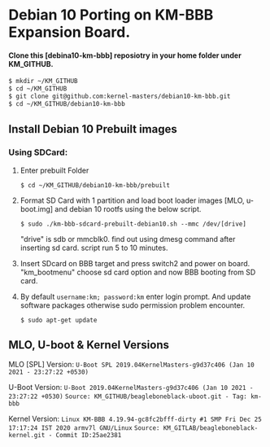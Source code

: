 # Debian 10 Porting on KM-BBB Expansion Board.

#### Clone this [debina10-km-bbb] reposiotry in your home folder under KM_GITHUB.
```sh
$ mkdir ~/KM_GITHUB
$ cd ~/KM_GITHUB
$ git clone git@github.com:kernel-masters/debian10-km-bbb.git
$ cd ~/KM_GITHUB/debian10-km-bbb
```

## Install Debian 10 Prebuilt images
### Using SDCard:
1. Enter prebuilt Folder

   `$ cd ~/KM_GITHUB/debian10-km-bbb/prebuilt`
2. Format SD Card with 1 partition and load boot loader images [MLO, u-boot.img] and debian 10 rootfs using the below script.

   `$ sudo ./km-bbb-sdcard-prebuilt-debian10.sh --mmc /dev/[drive]`
   
   "drive" is sdb or mmcblk0. find out using dmesg command after inserting sd card.
   script run 5 to 10 minutes.   
3. Insert SDcard on BBB target and press switch2 and power on board. "km_bootmenu" choose sd card option and now BBB booting from SD card.
4. By default `username:km; password:km` enter login prompt. And update software packages otherwise sudo permission problem encounter.

   `$ sudo apt-get update`


## MLO, U-boot & Kernel Versions

MLO [SPL] Version: 
`U-Boot SPL 2019.04KernelMasters-g9d37c406 (Jan 10 2021 - 23:27:22 +0530)`

U-Boot Version:
`U-Boot 2019.04KernelMasters-g9d37c406 (Jan 10 2021 - 23:27:22 +0530)`
`Source: KM_GITHUB/beagleboneblack-uboot.git - Tag: km-bbb`

Kernel Version:
`Linux KM-BBB 4.19.94-gc8fc2bfff-dirty #1 SMP Fri Dec 25 17:17:24 IST 2020 armv7l GNU/Linux`
`Source: KM_GITLAB/beagleboneblack-kernel.git - Commit ID:25ae2381`
